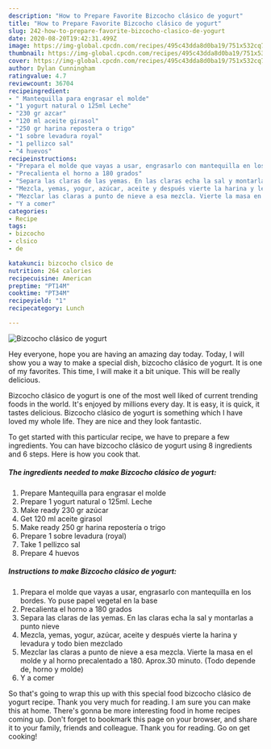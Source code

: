 ```yaml
---
description: "How to Prepare Favorite Bizcocho clásico de yogurt"
title: "How to Prepare Favorite Bizcocho clásico de yogurt"
slug: 242-how-to-prepare-favorite-bizcocho-clasico-de-yogurt
date: 2020-08-20T19:42:31.499Z
image: https://img-global.cpcdn.com/recipes/495c43dda8d0ba19/751x532cq70/bizcocho-clasico-de-yogurt-foto-principal.jpg
thumbnail: https://img-global.cpcdn.com/recipes/495c43dda8d0ba19/751x532cq70/bizcocho-clasico-de-yogurt-foto-principal.jpg
cover: https://img-global.cpcdn.com/recipes/495c43dda8d0ba19/751x532cq70/bizcocho-clasico-de-yogurt-foto-principal.jpg
author: Dylan Cunningham
ratingvalue: 4.7
reviewcount: 36704
recipeingredient:
- " Mantequilla para engrasar el molde"
- "1 yogurt natural o 125ml Leche"
- "230 gr azcar"
- "120 ml aceite girasol"
- "250 gr harina repostera o trigo"
- "1 sobre levadura royal"
- "1 pellizco sal"
- "4 huevos"
recipeinstructions:
- "Prepara el molde que vayas a usar, engrasarlo con mantequilla en los bordes. Yo puse papel vegetal en la base"
- "Precalienta el horno a 180 grados"
- "Separa las claras de las yemas. En las claras echa la sal y montarlas a punto nieve"
- "Mezcla, yemas, yogur, azúcar, aceite y después vierte la harina y levadura y todo bien mezclado"
- "Mezclar las claras a punto de nieve a esa mezcla. Vierte la masa en el molde y al horno precalentado a 180. Aprox.30 minuto. (Todo depende de, horno y molde)"
- "Y a comer"
categories:
- Recipe
tags:
- bizcocho
- clsico
- de

katakunci: bizcocho clsico de 
nutrition: 264 calories
recipecuisine: American
preptime: "PT14M"
cooktime: "PT34M"
recipeyield: "1"
recipecategory: Lunch

---
```



![Bizcocho clásico de yogurt](https://img-global.cpcdn.com/recipes/495c43dda8d0ba19/751x532cq70/bizcocho-clasico-de-yogurt-foto-principal.jpg)

Hey everyone, hope you are having an amazing day today. Today, I will show you a way to make a special dish, bizcocho clásico de yogurt. It is one of my favorites. This time, I will make it a bit unique. This will be really delicious.



Bizcocho clásico de yogurt is one of the most well liked of current trending foods in the world. It's enjoyed by millions every day. It is easy, it is quick, it tastes delicious. Bizcocho clásico de yogurt is something which I have loved my whole life. They are nice and they look fantastic.


To get started with this particular recipe, we have to prepare a few ingredients. You can have bizcocho clásico de yogurt using 8 ingredients and 6 steps. Here is how you cook that.

<!--inarticleads1-->

##### The ingredients needed to make Bizcocho clásico de yogurt:

1. Prepare  Mantequilla para engrasar el molde
1. Prepare 1 yogurt natural o 125ml. Leche
1. Make ready 230 gr azúcar
1. Get 120 ml aceite girasol
1. Make ready 250 gr harina repostería o trigo
1. Prepare 1 sobre levadura (royal)
1. Take 1 pellizco sal
1. Prepare 4 huevos




<!--inarticleads2-->

##### Instructions to make Bizcocho clásico de yogurt:

1. Prepara el molde que vayas a usar, engrasarlo con mantequilla en los bordes. Yo puse papel vegetal en la base
1. Precalienta el horno a 180 grados
1. Separa las claras de las yemas. En las claras echa la sal y montarlas a punto nieve
1. Mezcla, yemas, yogur, azúcar, aceite y después vierte la harina y levadura y todo bien mezclado
1. Mezclar las claras a punto de nieve a esa mezcla. Vierte la masa en el molde y al horno precalentado a 180. Aprox.30 minuto. (Todo depende de, horno y molde)
1. Y a comer




So that's going to wrap this up with this special food bizcocho clásico de yogurt recipe. Thank you very much for reading. I am sure you can make this at home. There's gonna be more interesting food in home recipes coming up. Don't forget to bookmark this page on your browser, and share it to your family, friends and colleague. Thank you for reading. Go on get cooking!
